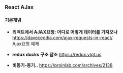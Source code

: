 ### React AJax  

#### 기본개념  

- **리액트에서 AJAX요청: 어디로 어떻게 데이터를 가져오나**  
  https://daveceddia.com/ajax-requests-in-react/  
  Ajax요청 예제

- **redux ducks 구조 참조**
  https://redux.vlpt.us

- **비동기-동기..**
  https://proinlab.com/archives/2138